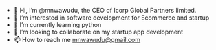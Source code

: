 - 👋 Hi, I’m @mnwawudu, the CEO of Icorp Global Partners limited. 
- 👀 I’m interested in software development for Ecommerce and startup
- 🌱 I’m currently learning python 
- 💞️ I’m looking to collaborate on my startup app development 
- 📫 How to reach me mnwawudu@gmail.com 

<!---
mnwawudu/mnwawudu is a ✨ special ✨ repository because its `README.md` (this file) appears on your GitHub profile.
You can click the Preview link to take a look at your changes.
--->
